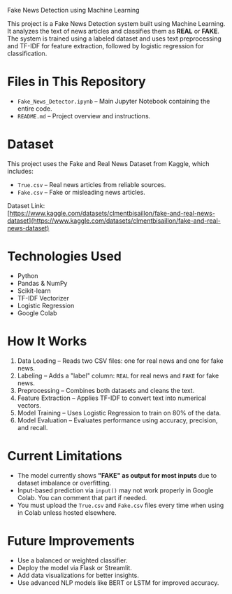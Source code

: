 Fake News Detection using Machine Learning

This project is a Fake News Detection system built using Machine Learning. It analyzes the text of news articles and classifies them as **REAL** or **FAKE**. The system is trained using a labeled dataset and uses text preprocessing and TF-IDF for feature extraction, followed by logistic regression for classification.



# Files in This Repository

- `Fake_News_Detector.ipynb` – Main Jupyter Notebook containing the entire code.
- `README.md` – Project overview and instructions.



# Dataset

This project uses the Fake and Real News Dataset from Kaggle, which includes:
- `True.csv` – Real news articles from reliable sources.
- `Fake.csv` – Fake or misleading news articles.

 Dataset Link:  
 [https://www.kaggle.com/datasets/clmentbisaillon/fake-and-real-news-dataset](https://www.kaggle.com/datasets/clmentbisaillon/fake-and-real-news-dataset)



# Technologies Used

- Python
- Pandas & NumPy
- Scikit-learn
- TF-IDF Vectorizer
- Logistic Regression
- Google Colab



# How It Works

1. Data Loading – Reads two CSV files: one for real news and one for fake news.
2. Labeling – Adds a "label" column: `REAL` for real news and `FAKE` for fake news.
3. Preprocessing – Combines both datasets and cleans the text.
4. Feature Extraction – Applies TF-IDF to convert text into numerical vectors.
5. Model Training – Uses Logistic Regression to train on 80% of the data.
6. Model Evaluation – Evaluates performance using accuracy, precision, and recall.
   



# Current Limitations

- The model currently shows **"FAKE" as output for most inputs** due to dataset imbalance or overfitting.
- Input-based prediction via `input()` may not work properly in Google Colab. You can comment that part if needed.
- You must upload the `True.csv` and `Fake.csv` files every time when using in Colab unless hosted elsewhere.



# Future Improvements

- Use a balanced or weighted classifier.
- Deploy the model via Flask or Streamlit.
- Add data visualizations for better insights.
- Use advanced NLP models like BERT or LSTM for improved accuracy.




